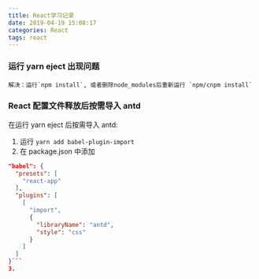 ```yaml
---
title: React学习记录
date: 2019-04-19 15:08:17
categories: React
tags: react
---
```


### 运行 yarn eject 出现问题

    解决：运行`npm install`, 或者删除node_modules后重新运行 `npm/cnpm install`

### React 配置文件释放后按需导入 antd

在运行 yarn eject 后按需导入 antd:

1. 运行 `yarn add babel-plugin-import`
2. 在 package.json 中添加

````json
"babel": {
  "presets": [
    "react-app"
  ],
  "plugins": [
    [
      "import",
      {
        "libraryName": "antd",
        "style": "css"
      }
    ]
  ]
}```
3.
````
